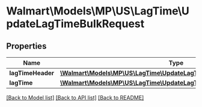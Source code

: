 # Walmart\Models\MP\US\LagTime\UpdateLagTimeBulkRequest

## Properties

Name | Type | Description | Notes
------------ | ------------- | ------------- | -------------
**lagTimeHeader** | [**\Walmart\Models\MP\US\LagTime\UpdateLagTimeBulkRequestLagTimeHeader**](UpdateLagTimeBulkRequestLagTimeHeader.md) |  |
**lagTime** | [**\Walmart\Models\MP\US\LagTime\UpdateLagTimeBulkRequestLagTimeInner[]**](UpdateLagTimeBulkRequestLagTimeInner.md) |  | [optional]


[[Back to Model list]](./) [[Back to API list]](../../../../../README.md#supported-apis) [[Back to README]](../../../../../README.md)
